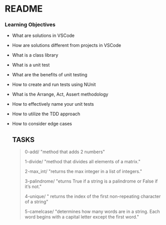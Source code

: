 #   README
### Learning Objectives
- What are solutions in VSCode
- How are solutions different from projects in VSCode
- What is a class library
- What is a unit test
- What are the benefits of unit testing
- How to create and run tests using NUnit
- What is the Arrange, Act, Assert methodology
- How to effectively name your unit tests
- How to utilize the TDD approach
- How to consider edge cases

  ## TASKS
  > 0-add/ "method that adds 2 numbers"
  >
  > 1-divide/ "method that divides all elements of a matrix."
  > 
  > 2-max_int/ "returns the max integer in a list of integers."
  >
  > 3-palindrome/ "eturns True if a string is a palindrome or False if it’s not."
  >
  > 4-unique/ " returns the index of the first non-repeating character of a string"
  >
  > 5-camelcase/ "determines how many words are in a string. Each word begins with a capital letter except the first word."
  >
